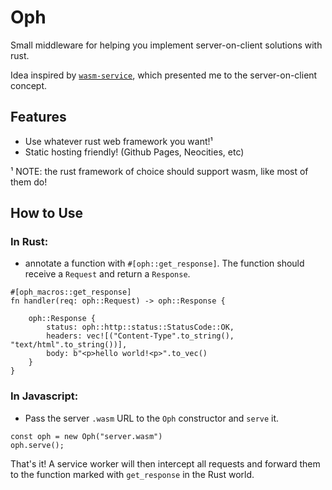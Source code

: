 # Oph

Small middleware for helping you implement server-on-client solutions with rust.

Idea inspired by [`wasm-service`](https://github.com/richardanaya/wasm-service), which presented me to the server-on-client concept.

## Features

* Use whatever rust web framework you want!¹
* Static hosting friendly! (Github Pages, Neocities, etc)

¹ NOTE: the rust framework of choice should support wasm, like most of them do!

## How to Use

### In Rust:

* annotate a function with `#[oph::get_response]`. The function should receive a `Request` and return a `Response`.

```
#[oph_macros::get_response]
fn handler(req: oph::Request) -> oph::Response {

    oph::Response {
        status: oph::http::status::StatusCode::OK,
        headers: vec![("Content-Type".to_string(), "text/html".to_string())],
        body: b"<p>hello world!<p>".to_vec()
    }
}
```

### In Javascript:

* Pass the server `.wasm` URL to the `Oph` constructor and `serve` it.

```
const oph = new Oph("server.wasm")
oph.serve();
```

That's it! A service worker will then intercept all requests and forward them to the function marked with `get_response` in the Rust world.

